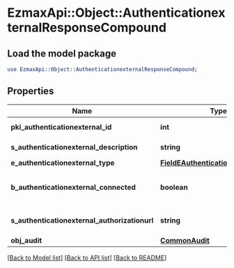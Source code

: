 # EzmaxApi::Object::AuthenticationexternalResponseCompound

## Load the model package
```perl
use EzmaxApi::Object::AuthenticationexternalResponseCompound;
```

## Properties
Name | Type | Description | Notes
------------ | ------------- | ------------- | -------------
**pki_authenticationexternal_id** | **int** | The unique ID of the Authenticationexternal | 
**s_authenticationexternal_description** | **string** | The description of the Authenticationexternal | 
**e_authenticationexternal_type** | [**FieldEAuthenticationexternalType**](FieldEAuthenticationexternalType.md) |  | 
**b_authenticationexternal_connected** | **boolean** | Whether the Authenticationexternal has been connected or not | [optional] 
**s_authenticationexternal_authorizationurl** | **string** | The url to authorize the Authenticationexternal | [optional] 
**obj_audit** | [**CommonAudit**](CommonAudit.md) |  | 

[[Back to Model list]](../README.md#documentation-for-models) [[Back to API list]](../README.md#documentation-for-api-endpoints) [[Back to README]](../README.md)


